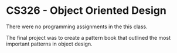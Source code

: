 CS326 - Object Oriented Design
==============================

There were no programming assignments in the this class.

The final project was to create a pattern book that outlined the most important patterns in object design.